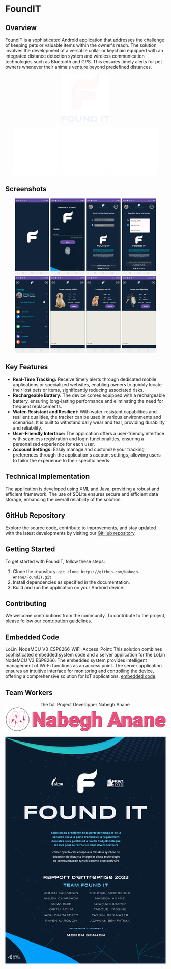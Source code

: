﻿# FoundIT

## Overview

FoundIT is a sophisticated Android application that addresses the challenge of keeping pets or valuable items within the owner's reach. The solution involves the development of a versatile collar or keychain equipped with an integrated distance detection system and wireless communication technologies such as Bluetooth and GPS. This ensures timely alerts for pet owners whenever their animals venture beyond predefined distances.


<p align="center">
   <a href="https://nabeghanane.me/#projects"><img src="https://github.com/Nabegh-Anane/FoundIT/blob/main/app/ScreenShots/fit.png?raw=true" alt="Logo" width="150" height="150"></a>
</p>

<p align="center">
  <a href="https://isima.rnu.tn/fra/home"><img src="https://github.com/Nabegh-Anane/FoundIT/blob/main/app/ScreenShots/isima.png?raw=true" alt="Logo" width="150" height="150"></a>
  <a href="https://fsegma.rnu.tn/"><img src="https://github.com/Nabegh-Anane/FoundIT/blob/main/app/ScreenShots/fseg.png?raw=true" alt="Logo" width="150" height="150"></a>
  <a href="https://www.injazalarab.org/"><img src="https://github.com/Nabegh-Anane/FoundIT/blob/main/app/ScreenShots/injaz.png?raw=true" alt="Logo" width="150" height="150"></a>
</p>

## Screenshots

<p align="center">
   <img src="https://github.com/Nabegh-Anane/FoundIT/blob/main/app/ScreenShots/Screenshot_20230526-200126.jpg?raw=true" alt="App Screenshot" width="108" height="240.8">
   <img src="https://github.com/Nabegh-Anane/FoundIT/blob/main/app/ScreenShots/Screenshot_20230526-200132.jpg?raw=true" alt="App Screenshot" width="108" height="240.8">
   <img src="https://github.com/Nabegh-Anane/FoundIT/blob/main/app/ScreenShots/Screenshot_20230526-200134.jpg?raw=true" alt="App Screenshot" width="108" height="240.8">
   <img src="https://github.com/Nabegh-Anane/FoundIT/blob/main/app/ScreenShots/Screenshot_20230526-200138.jpg?raw=true" alt="App Screenshot" width="108" height="240.8">
   <img src="https://github.com/Nabegh-Anane/FoundIT/blob/main/app/ScreenShots/Screenshot_20230526-200145.jpg?raw=true" alt="App Screenshot" width="108" height="240.8">
   <img src="https://github.com/Nabegh-Anane/FoundIT/blob/main/app/ScreenShots/Screenshot_20230526-200153.jpg?raw=true" alt="App Screenshot" width="108" height="240.8">
   <img src="https://github.com/Nabegh-Anane/FoundIT/blob/main/app/ScreenShots/Screenshot_20230526-200159.jpg?raw=true" alt="App Screenshot" width="108" height="240.8">
   <img src="https://github.com/Nabegh-Anane/FoundIT/blob/main/app/ScreenShots/Screenshot_20230526-200204.jpg?raw=true" alt="App Screenshot" width="108" height="240.8">
</p>

## Key Features

- **Real-Time Tracking:** Receive timely alerts through dedicated mobile applications or specialized websites, enabling owners to quickly locate their lost pets or items, significantly reducing associated risks.
- **Rechargeable Battery:** The device comes equipped with a rechargeable battery, ensuring long-lasting performance and eliminating the need for frequent replacements.
- **Water-Resistant and Resilient:** With water-resistant capabilities and resilient qualities, the tracker can be used in various environments and scenarios. It is built to withstand daily wear and tear, providing durability and reliability.
- **User-Friendly Interface:** The application offers a user-friendly interface with seamless registration and login functionalities, ensuring a personalized experience for each user.
- **Account Settings:** Easily manage and customize your tracking preferences through the application's account settings, allowing users to tailor the experience to their specific needs.

## Technical Implementation

The application is developed using XML and Java, providing a robust and efficient framework. The use of SQLite ensures secure and efficient data storage, enhancing the overall reliability of the solution.

## GitHub Repository

Explore the source code, contribute to improvements, and stay updated with the latest developments by visiting our [GitHub repository](https://github.com/Nabegh-Anane/FoundIT).

## Getting Started

To get started with FoundIT, follow these steps:

1. Clone the repository: `git clone https://github.com/Nabegh-Anane/FoundIT.git`
2. Install dependencies as specified in the documentation.
3. Build and run the application on your Android device.

## Contributing

We welcome contributions from the community. To contribute to the project, please follow our [contribution guidelines](https://github.com/Nabegh-Anane/FoundIT.git).

## Embedded Code

LoLin_NodeMCU_V3_ESP8266_WiFi_Access_Point: This solution combines sophisticated embedded system code and a server application for the LoLin NodeMCU V3 ESP8266. The embedded system provides intelligent management of Wi-Fi functions as an access point. The server application ensures an intuitive interface for monitoring and controlling the device, offering a comprehensive solution for IoT applications. [embedded code](link-to-license-file).

## Team Workers

<p align="center">
   the full Project Developper Nabegh Anane
   <a href="https://nabeghanane.me/">
  <img src="https://github.com/Nabegh-Anane/FoundIT/blob/main/app/ScreenShots/NEvolution_white.png?raw=true" alt="Nabegh_Anane">
  </a>
</p>

<p align="center">
  <img src="https://github.com/Nabegh-Anane/FoundIT/blob/main/app/ScreenShots/page_de_Garde_copie.png?raw=true" alt="Team">
</p>
